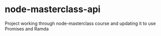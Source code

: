 # node-masterclass-api

Project working through node-masterclass course and updating it to use Promises and Ramda
